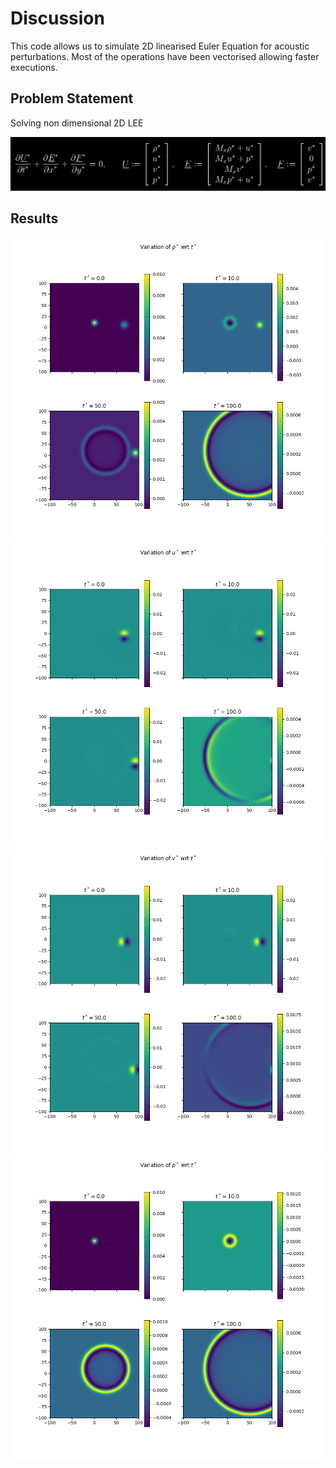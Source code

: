 


# Discussion

This code allows us to simulate 2D linearised Euler Equation for acoustic perturbations. Most of the operations have been vectorised allowing faster executions.



## Problem Statement

Solving non dimensional 2D LEE

![img](./lee.png)


## Results

![img](./rhoi.png)
![img](./ui.png)
![img](./vi.png)
![img](./pi.png)

